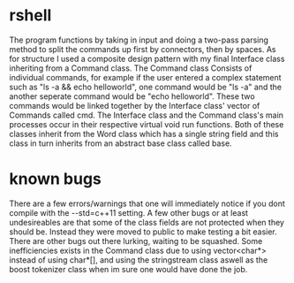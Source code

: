 # rshell
The program functions by taking in input and doing a two-pass parsing method to split the commands up first by connectors, then by spaces. 
As for structure I used a composite design pattern with my final Interface class inheriting from a Command class. The Command class Consists of individual commands, for example if the user entered a complex statement such as "ls -a && echo helloworld", one command would be "ls -a" and the another seperate command would be "echo helloworld". These two commands would be linked together by the Interface class' vector of Commands called cmd. The Interface class and the Command class's main processes occur in their respective virtual void run functions. Both of these classes inherit from the Word class which has a single string field and this class in turn inherits from an abstract base class called base.

# known bugs
There are a few errors/warnings that one will immediately notice if you dont compile with the --std=c++11 setting. 
A few other bugs or at least undesireables are that some of the class fields are not protected when they should be. Instead they were moved to public to make testing a bit easier.
There are other bugs out there lurking, waiting to be squashed.
Some inefficiencies exists in the Command class due to using vector<char*> instead of using char*[], and using the stringstream class aswell as the boost tokenizer class when im sure one would have done the job. 
